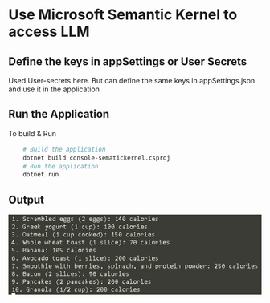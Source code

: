 # Use Microsoft Semantic Kernel to access LLM


## Define the keys in appSettings or User Secrets

Used User-secrets here. But can define the same keys in appSettings.json and use it in the application


## Run the Application

To build & Run

```bash
    # Build the application
    dotnet build console-sematickernel.csproj
    # Run the application
    dotnet run
```

## Output

![alt text](image.png)
